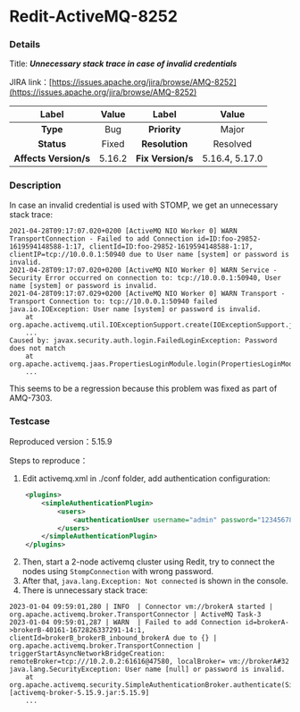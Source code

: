 # Redit-ActiveMQ-8252

### Details

Title: ***Unnecessary stack trace in case of invalid credentials***

JIRA link：[https://issues.apache.org/jira/browse/AMQ-8252](https://issues.apache.org/jira/browse/AMQ-8252)

|         Label         | Value  |      Label      |  Value   |
|:---------------------:|:------:|:---------------:|:--------:|
|       **Type**        |    Bug     |  **Priority**     |    Major       |
|      **Status**       |   Fixed    | **Resolution**    |   Resolved     |
| **Affects Version/s** |   5.16.2   | **Fix Version/s** | 5.16.4, 5.17.0 |

### Description

In case an invalid credential is used with STOMP, we get an unnecessary stack trace:

```
2021-04-28T09:17:07.020+0200 [ActiveMQ NIO Worker 0] WARN TransportConnection - Failed to add Connection id=ID:foo-29852-1619594148588-1:17, clientId=ID:foo-29852-1619594148588-1:17, clientIP=tcp://10.0.0.1:50940 due to User name [system] or password is invalid.
2021-04-28T09:17:07.020+0200 [ActiveMQ NIO Worker 0] WARN Service - Security Error occurred on connection to: tcp://10.0.0.1:50940, User name [system] or password is invalid.
2021-04-28T09:17:07.029+0200 [ActiveMQ NIO Worker 0] WARN Transport - Transport Connection to: tcp://10.0.0.1:50940 failed
java.io.IOException: User name [system] or password is invalid.
	at org.apache.activemq.util.IOExceptionSupport.create(IOExceptionSupport.java:40)
	...
Caused by: javax.security.auth.login.FailedLoginException: Password does not match
	at org.apache.activemq.jaas.PropertiesLoginModule.login(PropertiesLoginModule.java:95)
	...
```

This seems to be a regression because this problem was fixed as part of AMQ-7303.

### Testcase

Reproduced version：5.15.9

Steps to reproduce：
1. Edit activemq.xml in ./conf folder, add authentication configuration:

```xml
    <plugins>
        <simpleAuthenticationPlugin>
            <users>
                <authenticationUser username="admin" password="12345678" groups="users,admins"/>
            </users>
        </simpleAuthenticationPlugin>
    </plugins>
```

2. Then, start a 2-node activemq cluster using Redit, try to connect the nodes using `StompConnection` with wrong password.
3. After that, `java.lang.Exception: Not connected` is shown in the console.
4. There is unnecessary stack trace:

```
2023-01-04 09:59:01,280 | INFO  | Connector vm://brokerA started | org.apache.activemq.broker.TransportConnector | ActiveMQ Task-3
2023-01-04 09:59:01,287 | WARN  | Failed to add Connection id=brokerA->brokerB-40161-1672826337291-14:1, clientId=brokerB_brokerB_inbound_brokerA due to {} | org.apache.activemq.broker.TransportConnection | triggerStartAsyncNetworkBridgeCreation: remoteBroker=tcp:///10.2.0.2:61616@47580, localBroker= vm://brokerA#32
java.lang.SecurityException: User name [null] or password is invalid.
	at org.apache.activemq.security.SimpleAuthenticationBroker.authenticate(SimpleAuthenticationBroker.java:103)[activemq-broker-5.15.9.jar:5.15.9]
	...
```
